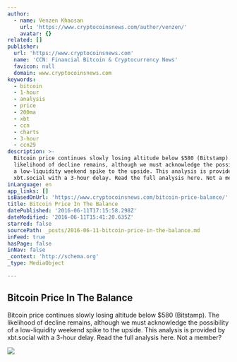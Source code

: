 ```yaml
---
author:
  - name: Venzen Khaosan
    url: 'https://www.cryptocoinsnews.com/author/venzen/'
    avatar: {}
related: []
publisher:
  url: 'https://www.cryptocoinsnews.com'
  name: 'CCN: Financial Bitcoin & Cryptocurrency News'
  favicon: null
  domain: www.cryptocoinsnews.com
keywords:
  - bitcoin
  - 1-hour
  - analysis
  - price
  - 200ma
  - xbt
  - ccn
  - charts
  - 3-hour
  - ccn29
description: >-
  Bitcoin price continues slowly losing altitude below $580 (Bitstamp). The
  likelihood of decline remains, although we must acknowledge the possibility of
  a low-liquidity weekend spike to the upside. This analysis is provided by
  xbt.social with a 3-hour delay. Read the full analysis here. Not a member?
inLanguage: en
app_links: []
isBasedOnUrl: 'https://www.cryptocoinsnews.com/bitcoin-price-balance/'
title: Bitcoin Price In The Balance
datePublished: '2016-06-11T17:15:58.298Z'
dateModified: '2016-06-11T15:41:20.635Z'
starred: false
sourcePath: _posts/2016-06-11-bitcoin-price-in-the-balance.md
inFeed: true
hasPage: false
inNav: false
_context: 'http://schema.org'
_type: MediaObject

---
```

<article style=""><h1>Bitcoin Price In The Balance</h1><p>Bitcoin price continues slowly losing altitude below $580 (Bitstamp). The likelihood of decline remains, although we must acknowledge the possibility of a low-liquidity weekend spike to the upside. This analysis is provided by xbt.social with a 3-hour delay. Read the full analysis here. Not a member?</p><img src="https://www.cryptocoinsnews.com/wp-content/uploads/2016/06/Selection_20160611_005.png" /></article>